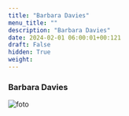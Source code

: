 ```yaml
---
title: "Barbara Davies"
menu_title: ""
description: "Barbara Davies"
date: 2024-02-01 06:00:01+00:121
draft: False
hidden: True
weight:
---
```

### Barbara Davies

![foto](/portraits/nl-barbara-davies.jpg)
